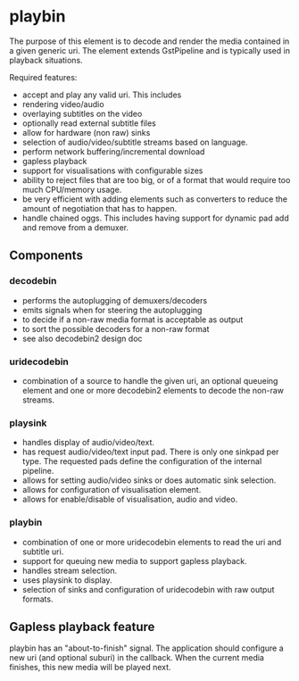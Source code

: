 # playbin

The purpose of this element is to decode and render the media contained
in a given generic uri. The element extends GstPipeline and is typically
used in playback situations.

Required features:

 - accept and play any valid uri. This includes
 - rendering video/audio
 - overlaying subtitles on the video
 - optionally read external subtitle files
 - allow for hardware (non raw) sinks
 - selection of audio/video/subtitle streams based on language.
 - perform network buffering/incremental download
 - gapless playback
 - support for visualisations with configurable sizes
 - ability to reject files that are too big, or of a format that would
   require too much CPU/memory usage.
 - be very efficient with adding elements such as converters to reduce
   the amount of negotiation that has to happen.
 - handle chained oggs. This includes having support for dynamic pad
   add and remove from a demuxer.

## Components

### decodebin

 - performs the autoplugging of demuxers/decoders
 - emits signals when for steering the autoplugging
 - to decide if a non-raw media format is acceptable as output
 - to sort the possible decoders for a non-raw format
 - see also decodebin2 design doc

### uridecodebin

 - combination of a source to handle the given uri, an optional
   queueing element and one or more decodebin2 elements to decode the
   non-raw streams.

### playsink

 - handles display of audio/video/text.
 - has request audio/video/text input pad. There is only one sinkpad
   per type. The requested pads define the configuration of the
   internal pipeline.
 - allows for setting audio/video sinks or does automatic
   sink selection.
 - allows for configuration of visualisation element.
 - allows for enable/disable of visualisation, audio and video.

### playbin

 - combination of one or more uridecodebin elements to read the uri and
   subtitle uri.
 - support for queuing new media to support gapless playback.
 - handles stream selection.
 - uses playsink to display.
 - selection of sinks and configuration of uridecodebin with raw
   output formats.

## Gapless playback feature

playbin has an "about-to-finish" signal. The application should
configure a new uri (and optional suburi) in the callback. When the
current media finishes, this new media will be played next.
